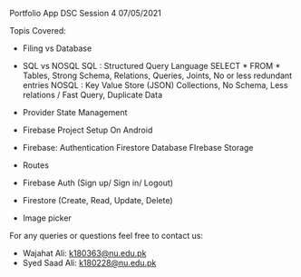 Portfolio App
DSC Session 4
07/05/2021


Topis Covered:

- Filing vs Database
- SQL vs NOSQL
    SQL : 
        Structured Query Language
        SELECT * FROM *
        Tables, Strong Schema, Relations, Queries, Joints, No or less redundant entries
    NOSQL : 
        Key Value Store (JSON)
        Collections, No Schema, Less relations / Fast Query, Duplicate Data

- Provider
    State Management
    
- Firebase Project Setup On Android

- Firebase:
    Authentication
    Firestore Database
    FIrebase Storage

- Routes
- Firebase Auth (Sign up/ Sign in/ Logout)
- Firestore (Create, Read,  Update, Delete)

- Image picker




For any queries or questions feel free to contact us:
- Wajahat Ali: k180363@nu.edu.pk
- Syed Saad Ali: k180228@nu.edu.pk
